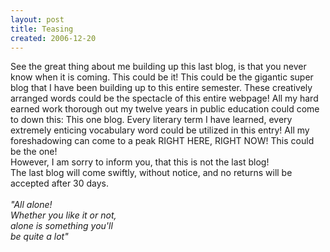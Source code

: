```yaml
---
layout: post
title: Teasing
created: 2006-12-20
---
```

<p>See the great thing about me building up this last blog, is that you never know when it is coming. This could be it! This could be the gigantic super blog that I have been building up to this entire semester. These creatively arranged words could be the spectacle of this entire webpage! All my hard earned work thorough out my twelve years in public education could come to down this: This one blog. Every literary term I have learned, every extremely enticing vocabulary word could be utilized in this entry! All my foreshadowing can come to a peak RIGHT HERE, RIGHT NOW! This could be the one!<br />
	However, I am sorry to inform you, that this is not the last blog!<br />
	The last blog will come swiftly, without notice, and no returns will be accepted after 30 days.<br />
	<br />
	<span class="sqq" style="font-style: italic;">&quot;All alone!<br />
	Whether you like it or not,<br />
	alone is something you&#39;ll<br />
	be quite a lot&quot;</span><br />
	&nbsp;</p>
